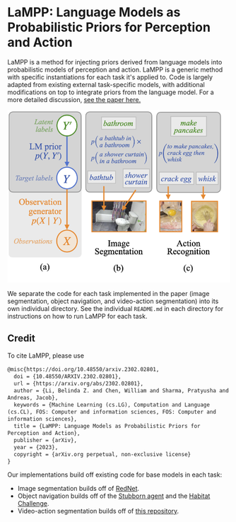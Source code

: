 # LaMPP: Language Models as Probabilistic Priors for Perception and Action
LaMPP is a method for injecting priors derived from language models into probabilistic models of perception and action.
LaMPP is a generic method with specific instantiations for each task it's applied to.
Code is largely adapted from existing external task-specific models, with additional modifications on top to integrate priors from the language model.
For a more detailed discussion, [see the paper here.](https://arxiv.org/abs/2302.02801)

<img src="https://github.com/belindal/LaMPP/blob/main/imgs/teaser.png" width=530>

We separate the code for each task implemented in the paper (image segmentation, object navigation, and video-action segmentation) into its own individual directory.
See the individual `README.md` in each directory for instructions on how to run LaMPP for each task.


## Credit
To cite LaMPP, please use
```
@misc{https://doi.org/10.48550/arxiv.2302.02801,
  doi = {10.48550/ARXIV.2302.02801},
  url = {https://arxiv.org/abs/2302.02801},
  author = {Li, Belinda Z. and Chen, William and Sharma, Pratyusha and Andreas, Jacob},
  keywords = {Machine Learning (cs.LG), Computation and Language (cs.CL), FOS: Computer and information sciences, FOS: Computer and information sciences},
  title = {LaMPP: Language Models as Probabilistic Priors for Perception and Action},
  publisher = {arXiv},
  year = {2023},
  copyright = {arXiv.org perpetual, non-exclusive license}
}
```

Our implementations build off existing code for base models in each task:
* Image segmentation builds off of [RedNet](https://github.com/JindongJiang/RedNet).
* Object navigation builds off of the [Stubborn agent](https://github.com/Improbable-AI/Stubborn) and the [Habitat Challenge](https://github.com/facebookresearch/habitat-challenge).
* Video-action segmentation builds off of [this repository](https://github.com/dpfried/action-segmentation).

